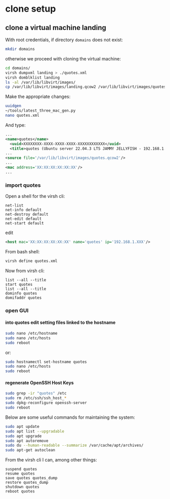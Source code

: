 # clone setup

## clone a virtual machine landing

With root credentials, if directory `domains` does not exist:

```bash
mkdir domains
```

otherwise we proceed with cloning the virtual machine:

```bash
cd domains/
virsh dumpxml landing > ./quotes.xml
virsh domblklist landing
ls -al /var/lib/libvirt/images/
cp /var/lib/libvirt/images/landing.qcow2 /var/lib/libvirt/images/quotes.qcow2
```

Make the appropriate changes:

```bash
uuidgen
~/tools/latest_three_mac_gen.py
nano quotes.xml
```

And type:

```xml
...
<name>quotes</name>
  <uuid>XXXXXXXX-XXXX-XXXX-XXXX-XXXXXXXXXXXX</uuid>
  <title>quotes (Ubuntu server 22.04.3 LTS JAMMY JELLYFISH - 192.168.1.XXX)</title>
...
<source file='/var/lib/libvirt/images/quotes.qcow2'/>
...
<mac address='XX:XX:XX:XX:XX:XX'/>
...
```

### import quotes

Open a shell for the virsh cli:

```shell
net-list
net-info default
net-destroy default
net-edit default
net-start default
```

edit

```xml
<host mac='XX:XX:XX:XX:XX:XX' name='quotes' ip='192.168.1.XXX'/>
```

From bash shell:

```bash
virsh define quotes.xml
```

Now from virsh cli:

```shell
list --all --title
start quotes
list --all --title
dominfo quotes
domifaddr quotes
```

### open GUI

#### into quotes edit setting files linked to the hostname

```bash
sudo nano /etc/hostname
sudo nano /etc/hosts
sudo reboot
```

or:

```bash
sudo hostnamectl set-hostname quotes
sudo nano /etc/hosts
sudo reboot
```

#### regenerate OpenSSH Host Keys

```bash
sudo grep -ir "quotes" /etc
sudo rm /etc/ssh/ssh_host_*
sudo dpkg-reconfigure openssh-server
sudo reboot
```

Below are some useful commands for maintaining the system:

```bash
sudo apt update
sudo apt list --upgradable
sudo apt upgrade
sudo apt autoremove
sudo du --human-readable --summarize /var/cache/apt/archives/
sudo apt-get autoclean
```

From the virsh cli I can, among other things:

```shell
suspend quotes
resume quotes
save quotes quotes_dump
restore quotes_dump
shutdown quotes
reboot quotes
```
